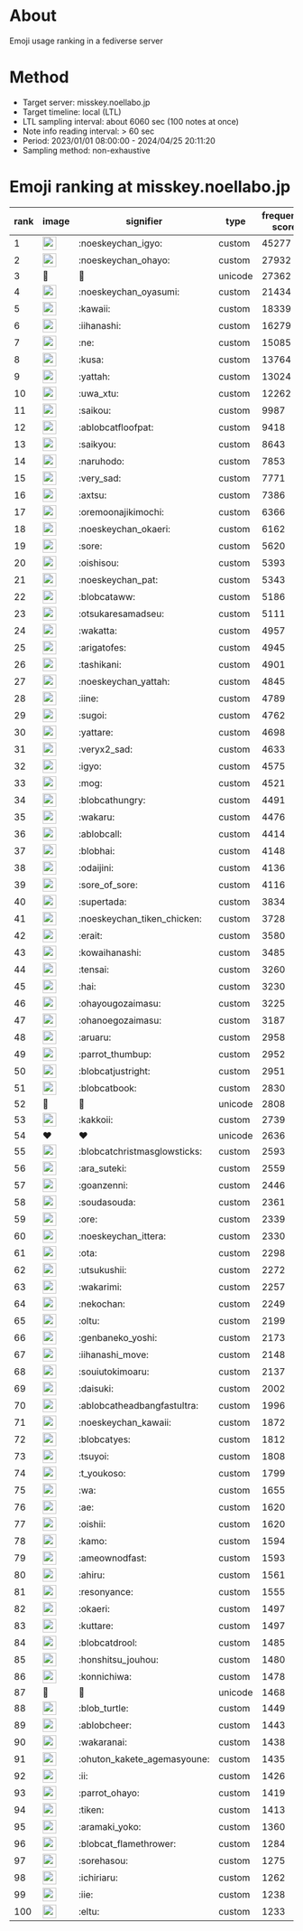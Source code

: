 # About
Emoji usage ranking in a fediverse server

# Method
- Target server: misskey.noellabo.jp
- Target timeline: local (LTL)
- LTL sampling interval: about 6060 sec (100 notes at once)
- Note info reading interval: > 60 sec
- Period: 2023/01/01 08:00:00 - 2024/04/25 20:11:20 
- Sampling method: non-exhaustive

# Emoji ranking at misskey.noellabo.jp

|rank|image|signifier|type|frequency score|
|----|----|----|----|----|
|1|<img height="24" src="https://misskey.noellabo.jp/emoji/noeskeychan_igyo.webp">|:noeskeychan_igyo:|custom|45277|
|2|<img height="24" src="https://misskey.noellabo.jp/emoji/noeskeychan_ohayo.webp">|:noeskeychan_ohayo:|custom|27932|
|3|🎉|🎉|unicode|27362|
|4|<img height="24" src="https://misskey.noellabo.jp/emoji/noeskeychan_oyasumi.webp">|:noeskeychan_oyasumi:|custom|21434|
|5|<img height="24" src="https://misskey.noellabo.jp/emoji/kawaii.webp">|:kawaii:|custom|18339|
|6|<img height="24" src="https://misskey.noellabo.jp/emoji/iihanashi.webp">|:iihanashi:|custom|16279|
|7|<img height="24" src="https://misskey.noellabo.jp/emoji/ne.webp">|:ne:|custom|15085|
|8|<img height="24" src="https://misskey.noellabo.jp/emoji/kusa.webp">|:kusa:|custom|13764|
|9|<img height="24" src="https://misskey.noellabo.jp/emoji/yattah.webp">|:yattah:|custom|13024|
|10|<img height="24" src="https://misskey.noellabo.jp/emoji/uwa_xtu.webp">|:uwa_xtu:|custom|12262|
|11|<img height="24" src="https://misskey.noellabo.jp/emoji/saikou.webp">|:saikou:|custom|9987|
|12|<img height="24" src="https://misskey.noellabo.jp/emoji/ablobcatfloofpat.webp">|:ablobcatfloofpat:|custom|9418|
|13|<img height="24" src="https://misskey.noellabo.jp/emoji/saikyou.webp">|:saikyou:|custom|8643|
|14|<img height="24" src="https://misskey.noellabo.jp/emoji/naruhodo.webp">|:naruhodo:|custom|7853|
|15|<img height="24" src="https://misskey.noellabo.jp/emoji/very_sad.webp">|:very_sad:|custom|7771|
|16|<img height="24" src="https://misskey.noellabo.jp/emoji/axtsu.webp">|:axtsu:|custom|7386|
|17|<img height="24" src="https://misskey.noellabo.jp/emoji/oremoonajikimochi.webp">|:oremoonajikimochi:|custom|6366|
|18|<img height="24" src="https://misskey.noellabo.jp/emoji/noeskeychan_okaeri.webp">|:noeskeychan_okaeri:|custom|6162|
|19|<img height="24" src="https://misskey.noellabo.jp/emoji/sore.webp">|:sore:|custom|5620|
|20|<img height="24" src="https://misskey.noellabo.jp/emoji/oishisou.webp">|:oishisou:|custom|5393|
|21|<img height="24" src="https://misskey.noellabo.jp/emoji/noeskeychan_pat.webp">|:noeskeychan_pat:|custom|5343|
|22|<img height="24" src="https://misskey.noellabo.jp/emoji/blobcataww.webp">|:blobcataww:|custom|5186|
|23|<img height="24" src="https://misskey.noellabo.jp/emoji/otsukaresamadseu.webp">|:otsukaresamadseu:|custom|5111|
|24|<img height="24" src="https://misskey.noellabo.jp/emoji/wakatta.webp">|:wakatta:|custom|4957|
|25|<img height="24" src="https://misskey.noellabo.jp/emoji/arigatofes.webp">|:arigatofes:|custom|4945|
|26|<img height="24" src="https://misskey.noellabo.jp/emoji/tashikani.webp">|:tashikani:|custom|4901|
|27|<img height="24" src="https://misskey.noellabo.jp/emoji/noeskeychan_yattah.webp">|:noeskeychan_yattah:|custom|4845|
|28|<img height="24" src="https://misskey.noellabo.jp/emoji/iine.webp">|:iine:|custom|4789|
|29|<img height="24" src="https://misskey.noellabo.jp/emoji/sugoi.webp">|:sugoi:|custom|4762|
|30|<img height="24" src="https://misskey.noellabo.jp/emoji/yattare.webp">|:yattare:|custom|4698|
|31|<img height="24" src="https://misskey.noellabo.jp/emoji/veryx2_sad.webp">|:veryx2_sad:|custom|4633|
|32|<img height="24" src="https://misskey.noellabo.jp/emoji/igyo.webp">|:igyo:|custom|4575|
|33|<img height="24" src="https://misskey.noellabo.jp/emoji/mog.webp">|:mog:|custom|4521|
|34|<img height="24" src="https://misskey.noellabo.jp/emoji/blobcathungry.webp">|:blobcathungry:|custom|4491|
|35|<img height="24" src="https://misskey.noellabo.jp/emoji/wakaru.webp">|:wakaru:|custom|4476|
|36|<img height="24" src="https://misskey.noellabo.jp/emoji/ablobcall.webp">|:ablobcall:|custom|4414|
|37|<img height="24" src="https://misskey.noellabo.jp/emoji/blobhai.webp">|:blobhai:|custom|4148|
|38|<img height="24" src="https://misskey.noellabo.jp/emoji/odaijini.webp">|:odaijini:|custom|4136|
|39|<img height="24" src="https://misskey.noellabo.jp/emoji/sore_of_sore.webp">|:sore_of_sore:|custom|4116|
|40|<img height="24" src="https://misskey.noellabo.jp/emoji/supertada.webp">|:supertada:|custom|3834|
|41|<img height="24" src="https://misskey.noellabo.jp/emoji/noeskeychan_tiken_chicken.webp">|:noeskeychan_tiken_chicken:|custom|3728|
|42|<img height="24" src="https://misskey.noellabo.jp/emoji/erait.webp">|:erait:|custom|3580|
|43|<img height="24" src="https://misskey.noellabo.jp/emoji/kowaihanashi.webp">|:kowaihanashi:|custom|3485|
|44|<img height="24" src="https://misskey.noellabo.jp/emoji/tensai.webp">|:tensai:|custom|3260|
|45|<img height="24" src="https://misskey.noellabo.jp/emoji/hai.webp">|:hai:|custom|3230|
|46|<img height="24" src="https://misskey.noellabo.jp/emoji/ohayougozaimasu.webp">|:ohayougozaimasu:|custom|3225|
|47|<img height="24" src="https://misskey.noellabo.jp/emoji/ohanoegozaimasu.webp">|:ohanoegozaimasu:|custom|3187|
|48|<img height="24" src="https://misskey.noellabo.jp/emoji/aruaru.webp">|:aruaru:|custom|2958|
|49|<img height="24" src="https://misskey.noellabo.jp/emoji/parrot_thumbup.webp">|:parrot_thumbup:|custom|2952|
|50|<img height="24" src="https://misskey.noellabo.jp/emoji/blobcatjustright.webp">|:blobcatjustright:|custom|2951|
|51|<img height="24" src="https://misskey.noellabo.jp/emoji/blobcatbook.webp">|:blobcatbook:|custom|2830|
|52|🍗|🍗|unicode|2808|
|53|<img height="24" src="https://misskey.noellabo.jp/emoji/kakkoii.webp">|:kakkoii:|custom|2739|
|54|❤|❤|unicode|2636|
|55|<img height="24" src="https://misskey.noellabo.jp/emoji/blobcatchristmasglowsticks.webp">|:blobcatchristmasglowsticks:|custom|2593|
|56|<img height="24" src="https://misskey.noellabo.jp/emoji/ara_suteki.webp">|:ara_suteki:|custom|2559|
|57|<img height="24" src="https://misskey.noellabo.jp/emoji/goanzenni.webp">|:goanzenni:|custom|2446|
|58|<img height="24" src="https://misskey.noellabo.jp/emoji/soudasouda.webp">|:soudasouda:|custom|2361|
|59|<img height="24" src="https://misskey.noellabo.jp/emoji/ore.webp">|:ore:|custom|2339|
|60|<img height="24" src="https://misskey.noellabo.jp/emoji/noeskeychan_ittera.webp">|:noeskeychan_ittera:|custom|2330|
|61|<img height="24" src="https://misskey.noellabo.jp/emoji/ota.webp">|:ota:|custom|2298|
|62|<img height="24" src="https://misskey.noellabo.jp/emoji/utsukushii.webp">|:utsukushii:|custom|2272|
|63|<img height="24" src="https://misskey.noellabo.jp/emoji/wakarimi.webp">|:wakarimi:|custom|2257|
|64|<img height="24" src="https://misskey.noellabo.jp/emoji/nekochan.webp">|:nekochan:|custom|2249|
|65|<img height="24" src="https://misskey.noellabo.jp/emoji/oltu.webp">|:oltu:|custom|2199|
|66|<img height="24" src="https://misskey.noellabo.jp/emoji/genbaneko_yoshi.webp">|:genbaneko_yoshi:|custom|2173|
|67|<img height="24" src="https://misskey.noellabo.jp/emoji/iihanashi_move.webp">|:iihanashi_move:|custom|2148|
|68|<img height="24" src="https://misskey.noellabo.jp/emoji/souiutokimoaru.webp">|:souiutokimoaru:|custom|2137|
|69|<img height="24" src="https://misskey.noellabo.jp/emoji/daisuki.webp">|:daisuki:|custom|2002|
|70|<img height="24" src="https://misskey.noellabo.jp/emoji/ablobcatheadbangfastultra.webp">|:ablobcatheadbangfastultra:|custom|1996|
|71|<img height="24" src="https://misskey.noellabo.jp/emoji/noeskeychan_kawaii.webp">|:noeskeychan_kawaii:|custom|1872|
|72|<img height="24" src="https://misskey.noellabo.jp/emoji/blobcatyes.webp">|:blobcatyes:|custom|1812|
|73|<img height="24" src="https://misskey.noellabo.jp/emoji/tsuyoi.webp">|:tsuyoi:|custom|1808|
|74|<img height="24" src="https://misskey.noellabo.jp/emoji/t_youkoso.webp">|:t_youkoso:|custom|1799|
|75|<img height="24" src="https://misskey.noellabo.jp/emoji/wa.webp">|:wa:|custom|1655|
|76|<img height="24" src="https://misskey.noellabo.jp/emoji/ae.webp">|:ae:|custom|1620|
|77|<img height="24" src="https://misskey.noellabo.jp/emoji/oishii.webp">|:oishii:|custom|1620|
|78|<img height="24" src="https://misskey.noellabo.jp/emoji/kamo.webp">|:kamo:|custom|1594|
|79|<img height="24" src="https://misskey.noellabo.jp/emoji/ameownodfast.webp">|:ameownodfast:|custom|1593|
|80|<img height="24" src="https://misskey.noellabo.jp/emoji/ahiru.webp">|:ahiru:|custom|1561|
|81|<img height="24" src="https://misskey.noellabo.jp/emoji/resonyance.webp">|:resonyance:|custom|1555|
|82|<img height="24" src="https://misskey.noellabo.jp/emoji/okaeri.webp">|:okaeri:|custom|1497|
|83|<img height="24" src="https://misskey.noellabo.jp/emoji/kuttare.webp">|:kuttare:|custom|1497|
|84|<img height="24" src="https://misskey.noellabo.jp/emoji/blobcatdrool.webp">|:blobcatdrool:|custom|1485|
|85|<img height="24" src="https://misskey.noellabo.jp/emoji/honshitsu_jouhou.webp">|:honshitsu_jouhou:|custom|1480|
|86|<img height="24" src="https://misskey.noellabo.jp/emoji/konnichiwa.webp">|:konnichiwa:|custom|1478|
|87|👀|👀|unicode|1468|
|88|<img height="24" src="https://misskey.noellabo.jp/emoji/blob_turtle.webp">|:blob_turtle:|custom|1449|
|89|<img height="24" src="https://misskey.noellabo.jp/emoji/ablobcheer.webp">|:ablobcheer:|custom|1443|
|90|<img height="24" src="https://misskey.noellabo.jp/emoji/wakaranai.webp">|:wakaranai:|custom|1438|
|91|<img height="24" src="https://misskey.noellabo.jp/emoji/ohuton_kakete_agemasyoune.webp">|:ohuton_kakete_agemasyoune:|custom|1435|
|92|<img height="24" src="https://misskey.noellabo.jp/emoji/ii.webp">|:ii:|custom|1426|
|93|<img height="24" src="https://misskey.noellabo.jp/emoji/parrot_ohayo.webp">|:parrot_ohayo:|custom|1419|
|94|<img height="24" src="https://misskey.noellabo.jp/emoji/tiken.webp">|:tiken:|custom|1413|
|95|<img height="24" src="https://misskey.noellabo.jp/emoji/aramaki_yoko.webp">|:aramaki_yoko:|custom|1360|
|96|<img height="24" src="https://misskey.noellabo.jp/emoji/blobcat_flamethrower.webp">|:blobcat_flamethrower:|custom|1284|
|97|<img height="24" src="https://misskey.noellabo.jp/emoji/sorehasou.webp">|:sorehasou:|custom|1275|
|98|<img height="24" src="https://misskey.noellabo.jp/emoji/ichiriaru.webp">|:ichiriaru:|custom|1262|
|99|<img height="24" src="https://misskey.noellabo.jp/emoji/iie.webp">|:iie:|custom|1238|
|100|<img height="24" src="https://misskey.noellabo.jp/emoji/eltu.webp">|:eltu:|custom|1233|

